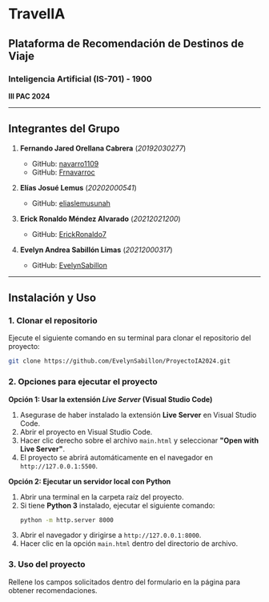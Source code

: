 # TravelIA  
## Plataforma de Recomendación de Destinos de Viaje  

### **Inteligencia Artificial (IS-701) - 1900**  
**III PAC 2024**  

---

## **Integrantes del Grupo**  

1. **Fernando Jared Orellana Cabrera** (*20192030277*)  
   - GitHub: [navarro1109](https://github.com/navarro1109)  
   - GitHub: [Frnavarroc](https://github.com/Frnavarroc)  

2. **Elías Josué Lemus** (*20202000541*)  
   - GitHub: [eliaslemusunah](https://github.com/eliaslemusunah)  

3. **Erick Ronaldo Méndez Alvarado** (*20212021200*)  
   - GitHub: [ErickRonaldo7](https://github.com/ErickRonaldo7)  

4. **Evelyn Andrea Sabillón Limas** (*20212000317*)  
   - GitHub: [EvelynSabillon](https://github.com/EvelynSabillon)  

---

## **Instalación y Uso**  

### **1. Clonar el repositorio**  
Ejecute el siguiente comando en su terminal para clonar el repositorio del proyecto:  
```bash
git clone https://github.com/EvelynSabillon/ProyectoIA2024.git
```

### **2. Opciones para ejecutar el proyecto**
   
**Opción 1: Usar la extensión *Live Server* (Visual Studio Code)**

1. Asegurase de haber instalado la extensión **Live Server** en Visual Studio Code.
2. Abrir el proyecto en Visual Studio Code.
3. Hacer clic derecho sobre el archivo `main.html` y seleccionar **"Open with Live Server"**.
4. El proyecto se abrirá automáticamente en el navegador en `http://127.0.0.1:5500`.

**Opción 2: Ejecutar un servidor local con Python**

1. Abrir una terminal en la carpeta raíz del proyecto.
2. Si tiene **Python 3** instalado, ejecutar el siguiente comando:
   ```bash
   python -m http.server 8000
   ```
3. Abrir el navegador y dirigirse a `http://127.0.0.1:8000`.
4. Hacer clic en la opción `main.html` dentro del directorio de archivo.

### **3. Uso del proyecto**

Rellene los campos solicitados dentro del formulario en la página para obtener recomendaciones.


   
